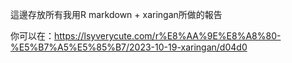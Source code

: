這邊存放所有我用R markdown + xaringan所做的報告

你可以在：https://lsyverycute.com/r%E8%AA%9E%E8%A8%80-%E5%B7%A5%E5%85%B7/2023-10-19-xaringan/d04d0
